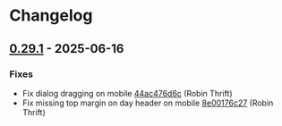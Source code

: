 # Changelog

## [0.29.1](https://github.com/RobinThrift/conveyor/releases/tag/v0.29.1) - 2025-06-16

### <!-- 1 -->Fixes

- Fix dialog dragging on mobile [44ac476d6c](https://github.com/RobinThrift/conveyor/commit/44ac476d6ccb4586710cf4fe63e509b95a045044) (Robin Thrift)
- Fix missing top margin on day header on mobile [8e00176c27](https://github.com/RobinThrift/conveyor/commit/8e00176c275b125dffab589ce106aaf9b4a558d1) (Robin Thrift)

[0.29.1]: https://github.com/RobinThrift/conveyor/compare/v0.29.0..v0.29.1

